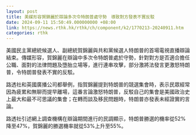```yaml
---
layout: post
title: 美媒形容賀錦麗於辯論多次令特朗普處守勢　導致對方發表不實反駁
date: 2024-09-11 15:50:49.000000000 +08:00
link: https://news.rthk.hk/rthk/ch/component/k2/1770213-20240911.htm
categories: rthk
---
```


美國民主黨總統候選人、副總統賀錦麗與共和黨候選人特朗普的首場電視直播辯論結束。傳媒形容，賀錦麗在辯論中多次令特朗普處於守勢，針對對方是否適合擔任公職、面對的法律問題及墮胎立場等，進行連串攻擊，部分激將法發言更激怒特朗普，令特朗普發表不實的反駁。

路透社和英國廣播公司都舉例，指賀錦麗提到特朗普的競選集會時，表示民眾經常因為疲累和無聊而提早離場，這番言論激怒特朗普，反駁自己的集會是美國政治史上最大和最不可思議的集會；在轉而談及移民問題時，特朗普亦發表未經證實的言論。

路透社引述網上調查機構在辯論期間進行的民調顯示，特朗普勝選的機率從52%降至47%，賀錦麗的勝選機率就從53%上升至55%。
